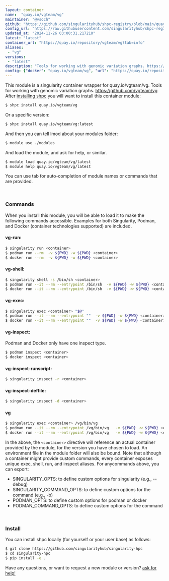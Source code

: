 ```yaml
---
layout: container
name:  "quay.io/vgteam/vg"
maintainer: "@vsoch"
github: "https://github.com/singularityhub/shpc-registry/blob/main/quay.io/vgteam/vg/container.yaml"
config_url: "https://raw.githubusercontent.com/singularityhub/shpc-registry/main/quay.io/vgteam/vg/container.yaml"
updated_at: "2024-11-26 03:00:31.217210"
latest: "latest"
container_url: "https://quay.io/repository/vgteam/vg?tab=info"
aliases:
 - "vg"
versions:
 - "latest"
description: "Tools for working with genomic variation graphs. https://github.com/vgteam/vg"
config: {"docker": "quay.io/vgteam/vg", "url": "https://quay.io/repository/vgteam/vg?tab=info", "maintainer": "@vsoch", "description": "Tools for working with genomic variation graphs. https://github.com/vgteam/vg", "latest": {"latest": "sha256:effba9f949b1b4cf3c4f266a2f374c1e3b5f5c0833c773695a40ad05cad998f0"}, "tags": {"latest": "sha256:effba9f949b1b4cf3c4f266a2f374c1e3b5f5c0833c773695a40ad05cad998f0"}, "filter": ["latest"], "aliases": {"vg": "/vg/bin/vg"}}
---
```


This module is a singularity container wrapper for quay.io/vgteam/vg.
Tools for working with genomic variation graphs. https://github.com/vgteam/vg
After [installing shpc](#install) you will want to install this container module:


```bash
$ shpc install quay.io/vgteam/vg
```

Or a specific version:

```bash
$ shpc install quay.io/vgteam/vg:latest
```

And then you can tell lmod about your modules folder:

```bash
$ module use ./modules
```

And load the module, and ask for help, or similar.

```bash
$ module load quay.io/vgteam/vg/latest
$ module help quay.io/vgteam/vg/latest
```

You can use tab for auto-completion of module names or commands that are provided.

<br>

### Commands

When you install this module, you will be able to load it to make the following commands accessible.
Examples for both Singularity, Podman, and Docker (container technologies supported) are included.

#### vg-run:

```bash
$ singularity run <container>
$ podman run --rm  -v ${PWD} -w ${PWD} <container>
$ docker run --rm  -v ${PWD} -w ${PWD} <container>
```

#### vg-shell:

```bash
$ singularity shell -s /bin/sh <container>
$ podman run --it --rm --entrypoint /bin/sh  -v ${PWD} -w ${PWD} <container>
$ docker run --it --rm --entrypoint /bin/sh  -v ${PWD} -w ${PWD} <container>
```

#### vg-exec:

```bash
$ singularity exec <container> "$@"
$ podman run --it --rm --entrypoint ""  -v ${PWD} -w ${PWD} <container> "$@"
$ docker run --it --rm --entrypoint ""  -v ${PWD} -w ${PWD} <container> "$@"
```

#### vg-inspect:

Podman and Docker only have one inspect type.

```bash
$ podman inspect <container>
$ docker inspect <container>
```

#### vg-inspect-runscript:

```bash
$ singularity inspect -r <container>
```

#### vg-inspect-deffile:

```bash
$ singularity inspect -d <container>
```


#### vg

```bash
$ singularity exec <container> /vg/bin/vg
$ podman run --it --rm --entrypoint /vg/bin/vg   -v ${PWD} -w ${PWD} <container> -c " $@"
$ docker run --it --rm --entrypoint /vg/bin/vg   -v ${PWD} -w ${PWD} <container> -c " $@"
```



In the above, the `<container>` directive will reference an actual container provided
by the module, for the version you have chosen to load. An environment file in the
module folder will also be bound. Note that although a container
might provide custom commands, every container exposes unique exec, shell, run, and
inspect aliases. For anycommands above, you can export:

 - SINGULARITY_OPTS: to define custom options for singularity (e.g., --debug)
 - SINGULARITY_COMMAND_OPTS: to define custom options for the command (e.g., -b)
 - PODMAN_OPTS: to define custom options for podman or docker
 - PODMAN_COMMAND_OPTS: to define custom options for the command

<br>

### Install

You can install shpc locally (for yourself or your user base) as follows:

```bash
$ git clone https://github.com/singularityhub/singularity-hpc
$ cd singularity-hpc
$ pip install -e .
```

Have any questions, or want to request a new module or version? [ask for help!](https://github.com/singularityhub/singularity-hpc/issues)